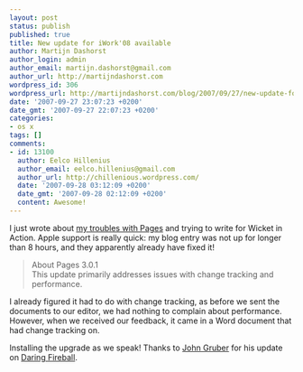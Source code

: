 ```yaml
---
layout: post
status: publish
published: true
title: New update for iWork'08 available
author: Martijn Dashorst
author_login: admin
author_email: martijn.dashorst@gmail.com
author_url: http://martijndashorst.com
wordpress_id: 306
wordpress_url: http://martijndashorst.com/blog/2007/09/27/new-update-for-iwork08-available/
date: '2007-09-27 23:07:23 +0200'
date_gmt: '2007-09-27 22:07:23 +0200'
categories:
- os x
tags: []
comments:
- id: 13100
  author: Eelco Hillenius
  author_email: eelco.hillenius@gmail.com
  author_url: http://chillenious.wordpress.com/
  date: '2007-09-28 03:12:09 +0200'
  date_gmt: '2007-09-28 02:12:09 +0200'
  content: Awesome!
---
```

<p>I just wrote about <a href="http://martijndashorst.com/blog/2007/09/27/pages-in-iwork08-not-very-workable/#comments" title="A Wicket Diary&raquo; Blog Archive &raquo; Pages in iWork&#8217;08 not very workable">my troubles with Pages</a> and trying to write for Wicket in Action. Apple support is really quick: my blog entry was not up for longer than 8 hours, and they apparently already have fixed it!</p>
<blockquote><p>About Pages 3.0.1<br />
This update primarily addresses issues with change tracking and performance.</p></blockquote>
<p>I already figured it had to do with change tracking, as before we sent the documents to our editor, we had nothing to complain about performance. However, when we received our feedback, it came in a Word document that had change tracking on.</p>
<p>Installing the upgrade as we speak! Thanks to <a href="http://daringfireball.net/" title="Daring Fireball">John Gruber</a> for his update on <a href="http://daringfireball.net/" title="Daring Fireball">Daring Fireball</a>.</p>

